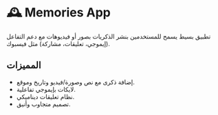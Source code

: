 # 🕰️ Memories App

تطبيق بسيط يسمح للمستخدمين بنشر الذكريات بصور أو فيديوهات مع دعم التفاعل (إيموجي، تعليقات، مشاركة) مثل فيسبوك.

## المميزات
- إضافة ذكرى مع نص وصورة/فيديو وتاريخ وموقع.
- لايكات بإيموجي تفاعلية.
- نظام تعليقات ديناميكي.
- تصميم متجاوب وأنيق.
